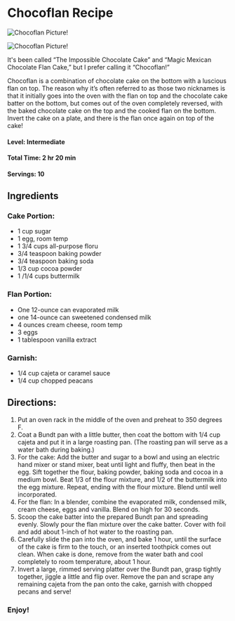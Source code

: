 # Chocoflan Recipe 

![Chocoflan Picture!](https://www.google.com/url?sa=i&url=https%3A%2F%2Fwww.foodnetwork.com%2Frecipes%2Fmarcela-valladolid%2Fchocoflan-recipe-1949457&psig=AOvVaw1PcejC_6azCmh8QvB5sYOS&ust=1706292368073000&source=images&cd=vfe&opi=89978449&ved=0CBEQjRxqFwoTCNjW8d-Q-YMDFQAAAAAdAAAAABAD )

![Chocoflan Picture!](https://www.google.com/url?sa=i&url=https%3A%2F%2Fwww.foodnetwork.com%2Frecipes%2Fmarcela-valladolid%2Fchocoflan-recipe-1949457&psig=AOvVaw1PcejC_6azCmh8QvB5sYOS&ust=1706292368073000&source=images&cd=vfe&opi=89978449&ved=0CBEQjRxqFwoTCNjW8d-Q-YMDFQAAAAAdAAAAABAD )

It's been called “The Impossible Chocolate Cake” and “Magic Mexican Chocolate Flan Cake,” but I prefer calling it “Chocoflan!” 

Chocoflan is a combination of chocolate cake on the bottom with a luscious flan on top. The reason why it’s often referred to as those two nicknames is that it initially goes into the oven with the flan on top and the chocolate cake batter on the bottom, but comes out of the oven completely reversed, with the baked chocolate cake on the top and the cooked flan on the bottom. Invert the cake on a plate, and there is the flan once again on top of the cake!

#### Level: Intermediate
#### Total Time: 2 hr 20 min
#### Servings: 10

## Ingredients
### Cake Portion:
- 1 cup sugar
- 1 egg, room temp
- 1 3/4 cups all-purpose floru
- 3/4 teaspoon baking powder
- 3/4 teaspoon baking soda
- 1/3 cup cocoa powder
- 1 /1/4 cups buttermilk

### Flan Portion:
- One 12-ounce can evaporated milk
- one 14-ounce can sweetened condensed milk
- 4 ounces cream cheese, room temp
- 3 eggs
- 1 tablespoon vanilla extract

### Garnish:
- 1/4 cup cajeta or caramel sauce
- 1/4 cup chopped peacans

## Directions: 
1. Put an oven rack in the middle of the oven and preheat to 350 degrees F. 
2. Coat a Bundt pan with a little butter, then coat the bottom with 1/4 cup cajeta and put it in a large roasting pan. (The roasting pan will serve as a water bath during baking.)
3. For the cake: Add the butter and sugar to a bowl and using an electric hand mixer or stand mixer, beat until light and fluffy, then beat in the egg. Sift together the flour, baking powder, baking soda and cocoa in a medium bowl. Beat 1/3 of the flour mixture, and 1/2 of the buttermilk into the egg mixture. Repeat, ending with the flour mixture. Blend until well incorporated. 
4. For the flan: In a blender, combine the evaporated milk, condensed milk, cream cheese, eggs and vanilla. Blend on high for 30 seconds. 
5.  Scoop the cake batter into the prepared Bundt pan and spreading evenly. Slowly pour the flan mixture over the cake batter. Cover with foil and add about 1-inch of hot water to the roasting pan. 
6. Carefully slide the pan into the oven, and bake 1 hour, until the surface of the cake is firm to the touch, or an inserted toothpick comes out clean. When cake is done, remove from the water bath and cool completely to room temperature, about 1 hour.
7. Invert a large, rimmed serving platter over the Bundt pan, grasp tightly together, jiggle a little and flip over. Remove the pan and scrape any remaining cajeta from the pan onto the cake, garnish with chopped pecans and serve!
### Enjoy!